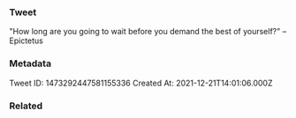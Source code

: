 ### Tweet
"How long are you going to wait before you demand the best of yourself?" –Epictetus

### Metadata
Tweet ID: 1473292447581155336
Created At: 2021-12-21T14:01:06.000Z

### Related

